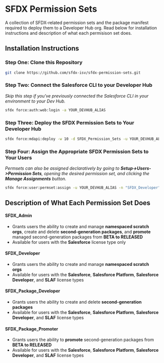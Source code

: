 # SFDX Permission Sets
A collection of SFDX-related permission sets and the package manifest required to deploy them to a Developer Hub org. Read below for installation instructions and description of what each permisison set does.


## Installation Instructions


### Step One: Clone this Repository
```bash
git clone https://github.com/sfdx-isv/sfdx-permission-sets.git
```

### Step Two: Connect the Salesforce CLI to your Developer Hub
*Skip this step if you've previously connected the Salesforce CLI in your environment to your Dev Hub.*
```bash
sfdx force:auth:web:login -a YOUR_DEVHUB_ALIAS
```

### Step Three: Deploy the SFDX Permission Sets to Your Developer Hub
```bash
sfdx force:mdapi:deploy -w 10 -d SFDX_Permission_Sets -u YOUR_DEVHUB_ALIAS
```

### Step Four: Assign the Appropriate SFDX Permission Sets to Your Users
*Permsets can also be assigned declaratively by going to **Setup->Users->Permission Sets**, opening the desired permission set, and clicking the **Manage Assignments** button.*
```bash
sfdx force:user:permset:assign -u YOUR_DEVHUB_ALIAS -n "SFDX_Developer" -o "some.user@your-devhub.org"
```

## Description of What Each Permission Set Does


#### SFDX_Admin
* Grants users the ability to create and manage **namespaced scratch orgs**, create and delete **second-generation packages**, and **promote** managed second-generation packages from **BETA to RELEASED**
* Available for users with the **Salesforce** license type only

#### SFDX_Developer
* Grants users the ability to create and manage **namespaced scratch orgs**
* Available for users with the **Salesforce**, **Salesforce Platform**, **Salesforce Developer**, and **SLAF** license types

#### SFDX_Package_Developer
* Grants users the ability to create and delete **second-generation packages**
* Available for users with the **Salesforce**, **Salesforce Platform**, **Salesforce Developer**, and **SLAF** license types

#### SFDX_Package_Promoter
* Grants users the ability to **promote** second-generation packages from **BETA to RELEASED**
* Available for users with the **Salesforce**, **Salesforce Platform**, **Salesforce Developer**, and **SLAF** license types
